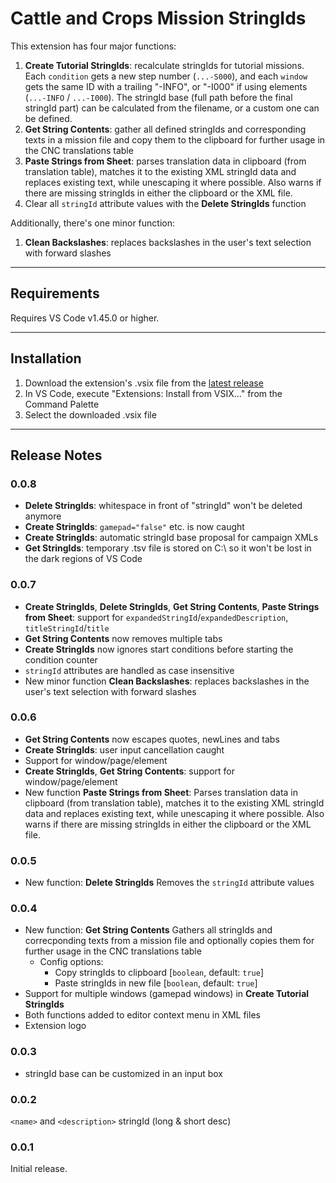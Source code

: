 # Cattle and Crops Mission StringIds

This extension has four major functions:

1. **Create Tutorial StringIds**: recalculate stringIds for tutorial missions. Each `condition` gets a new step number (`...-S000`), and each `window` gets the same ID with a trailing "-INFO", or "-I000" if using elements (`...-INFO` / `...-I000`). The stringId base (full path before the final stringId part) can be calculated from the filename, or a custom one can be defined.
2. **Get String Contents**: gather all defined stringIds and corresponding texts in a mission file and copy them to the clipboard for further usage in the CNC translations table
3. **Paste Strings from Sheet**: parses translation data in clipboard (from translation table), matches it to the existing XML stringId data and replaces existing text, while unescaping it where possible. Also warns if there are missing stringIds in either the clipboard or the XML file.
4. Clear all `stringId` attribute values with the **Delete StringIds** function

Additionally, there's one minor function:

1.  **Clean Backslashes**: replaces backslashes in the user's text selection with forward slashes

---

## Requirements

Requires VS Code v1.45.0 or higher.

---

## Installation

1. Download the extension's .vsix file from the [latest release](https://gitlab.com/cattle-and-crops/tutorial-stringids-vscode-extension/-/releases)
2. In VS Code, execute "Extensions: Install from VSIX..." from the Command Palette
3. Select the downloaded .vsix file

---

## Release Notes

### 0.0.8
* **Delete StringIds**: whitespace in front of "stringId" won't be deleted anymore
* **Create StringIds**: `gamepad="false"` etc. is now caught
* **Create StringIds**: automatic stringId base proposal for campaign XMLs
* **Get StringIds**: temporary .tsv file is stored on C:\ so it won't be lost in the dark regions of VS Code

### 0.0.7
* **Create StringIds**, **Delete StringIds**, **Get String Contents**, **Paste Strings from Sheet**: support for `expandedStringId`/`expandedDescription`, `titleStringId`/`title`
* **Get String Contents** now removes multiple tabs
* **Create StringIds** now ignores start conditions before starting the condition counter
* `stringId` attributes are handled as case insensitive
* New minor function **Clean Backslashes**: replaces backslashes in the user's text selection with forward slashes

### 0.0.6
* **Get String Contents** now escapes quotes, newLines and tabs
* **Create StringIds**: user input cancellation caught
* Support for window/page/element
* **Create StringIds**, **Get String Contents**: support for window/page/element
* New function **Paste Strings from Sheet**: Parses translation data in clipboard (from translation table), matches it to the existing XML stringId data and replaces existing text, while unescaping it where possible. Also warns if there are missing stringIds in either the clipboard or the XML file.

### 0.0.5
* New function: **Delete StringIds**
  Removes the `stringId` attribute values

### 0.0.4
* New function: **Get String Contents**
  Gathers all stringIds and correcponding texts from a mission file and optionally copies them for further usage in the CNC translations table
  * Config options:
    * Copy stringIds to clipboard [`boolean`, default: `true`]
    * Paste stringIds in new file [`boolean`, default: `true`]
* Support for multiple windows (gamepad windows) in **Create Tutorial StringIds**
* Both functions added to editor context menu in XML files
* Extension logo

### 0.0.3

* stringId base can be customized in an input box

### 0.0.2

`<name>` and `<description>` stringId (long & short desc)

### 0.0.1

Initial release.
